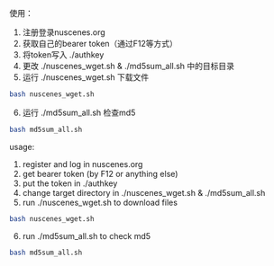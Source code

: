使用：
1. 注册登录nuscenes.org
2. 获取自己的bearer token（通过F12等方式）
3. 将token写入 ./authkey
4. 更改 ./nuscenes_wget.sh & ./md5sum_all.sh 中的目标目录
5. 运行 ./nuscenes_wget.sh 下载文件

```bash
bash nuscenes_wget.sh
```
6. 运行 ./md5sum_all.sh 检查md5
```bash
bash md5sum_all.sh
```

usage: 
1. register and log in nuscenes.org
2. get bearer token (by F12 or anything else)
3. put the token in ./authkey
4. change target directory in ./nuscenes_wget.sh & ./md5sum_all.sh
5. run ./nuscenes_wget.sh to download files
```bash
bash nuscenes_wget.sh
```
6. run ./md5sum_all.sh to check md5
```bash
bash md5sum_all.sh
```